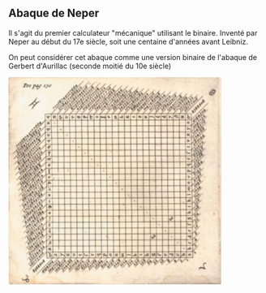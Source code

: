 ## Abaque de Neper

Il s'agit du premier calculateur "mécanique" utilisant le binaire. Inventé par Neper au début du 17e siècle, soit une centaine d'années avant Leibniz.

On peut considérer cet abaque comme une version binaire de l'abaque de Gerbert d'Aurillac (seconde moitié du 10e siècle)

 
![La version Neper du multiplicateur](https://raw.githubusercontent.com/AlainBusser/NeperAbacus/master/img/abacus.png)
